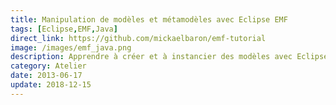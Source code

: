 ```yaml
---
title: Manipulation de modèles et métamodèles avec Eclipse EMF
tags: [Eclipse,EMF,Java]
direct_link: https://github.com/mickaelbaron/emf-tutorial
image: /images/emf_java.png
description: Apprendre à créer et à instancier des modèles avec Eclipse Modeling Framework (EMF)
category: Atelier
date: 2013-06-17
update: 2018-12-15
---
```


